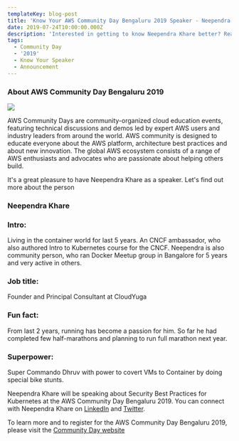 ```yaml
---
templateKey: blog-post
title: 'Know Your AWS Community Day Bengaluru 2019 Speaker - Neependra Khare'
date: 2019-07-24T10:00:00.000Z
description: 'Interested in getting to know Neependra Khare better? Read on.'
tags:
  - Community Day
  - '2019'
  - Know Your Speaker
  - Announcement
---
```


### About AWS Community Day Bengaluru 2019

![](/img/communityday2019/speakers/know-your-speaker-neependra.png)

AWS Community Days are community-organized cloud education events, featuring technical discussions and demos led by expert AWS users and industry leaders from around the world. AWS community is designed to educate everyone about the AWS platform, architecture best practices and about new innovation. The global AWS ecosystem consists of a range of AWS enthusiasts and advocates who are passionate about helping others build. 

It's a great pleasure to have Neependra Khare as a speaker. Let's find out more about the person

### Neependra Khare 

### Intro: 
Living in the container world for last 5 years. An CNCF ambassador, who also authored Intro to Kubernetes course for the CNCF.  Neependra is also community person, who ran Docker Meetup group in Bangalore for 5 years and very active in others. 

### Job title:
Founder and Principal Consultant at CloudYuga

### Fun fact:
From last 2 years, running has become a passion for him. So far he had completed few half-marathons and planning to run full marathon next year. 

### Superpower:
Super Commando Dhruv with power to covert VMs to Container by doing special bike stunts. 



Neependra Khare will be speaking about  Security Best Practices for Kubernetes at the AWS Community Day Bengaluru 2019. You can connect with Neependra Khare on [LinkedIn](https://www.linkedin.com/in/neependra/) and [Twitter](https://twitter.com/neependra).

To learn more and to register for the AWS Community Day Bengaluru 2019, please visit the [Community Day website](https://communityday.awsugblr.in)
